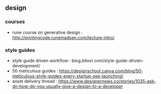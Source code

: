 ## design

### courses
- rune course on generative design : http://printingcode.runemadsen.com/lecture-intro/

### style guides
- style guide driven workflow : blog.bitovi.com/style-guide-driven-development/
- 50 meticulous guides : https://designschool.canva.com/blog/50-meticulous-style-guides-every-startup-see-launching/
- asset delivery thread : https://www.designernews.co/stories/1035-ask-dn-how-do-you-usually-give-a-design-to-a-developer


